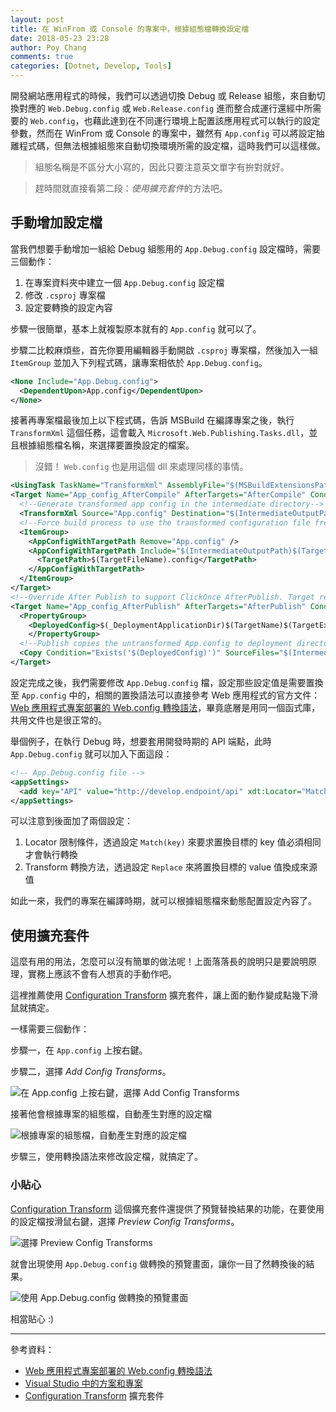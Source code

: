 ```yaml
---
layout: post
title: 在 WinFrom 或 Console 的專案中，根據組態檔轉換設定檔
date: 2018-05-23 23:28
author: Poy Chang
comments: true
categories: [Dotnet, Develop, Tools]
---
```

開發網站應用程式的時候，我們可以透過切換 Debug 或 Release 組態，來自動切換對應的 `Web.Debug.config` 或 `Web.Release.config` 進而整合成運行還經中所需要的 `Web.config`，也藉此達到在不同運行環境上配置該應用程式可以執行的設定參數，然而在 WinFrom 或 Console 的專案中，雖然有 `App.config` 可以將設定抽離程式碼，但無法根據組態來自動切換環境所需的設定檔，這時我們可以這樣做。

>組態名稱是不區分大小寫的，因此只要注意英文單字有拚對就好。

>趕時間就直接看第二段：*使用擴充套件*的方法吧。

## 手動增加設定檔

當我們想要手動增加一組給 Debug 組態用的 `App.Debug.config` 設定檔時，需要三個動作：

1. 在專案資料夾中建立一個 `App.Debug.config` 設定檔
2. 修改 `.csproj` 專案檔
3. 設定要轉換的設定內容

步驟一很簡單，基本上就複製原本就有的 `App.config` 就可以了。

步驟二比較麻煩些，首先你要用編輯器手動開啟 `.csproj` 專案檔，然後加入一組 `ItemGroup` 並加入下列程式碼，讓專案相依於 `App.Debug.config`。

```xml
<None Include="App.Debug.config">
  <DependentUpon>App.config</DependentUpon>
</None>
```

接著再專案檔最後加上以下程式碼，告訴 MSBuild 在編譯專案之後，執行 `TransformXml` 這個任務，這會載入 `Microsoft.Web.Publishing.Tasks.dll`，並且根據組態檔名稱，來選擇要置換設定的檔案。

>沒錯！ `Web.config` 也是用這個 dll 來處理同樣的事情。

```xml
<UsingTask TaskName="TransformXml" AssemblyFile="$(MSBuildExtensionsPath32)\Microsoft\VisualStudio\v$(VisualStudioVersion)\Web\Microsoft.Web.Publishing.Tasks.dll" />
<Target Name="App_config_AfterCompile" AfterTargets="AfterCompile" Condition="Exists('App.$(Configuration).config')">
  <!--Generate transformed app config in the intermediate directory-->
  <TransformXml Source="App.config" Destination="$(IntermediateOutputPath)$(TargetFileName).config" Transform="App.$(Configuration).config" />
  <!--Force build process to use the transformed configuration file from now on.-->
  <ItemGroup>
    <AppConfigWithTargetPath Remove="App.config" />
    <AppConfigWithTargetPath Include="$(IntermediateOutputPath)$(TargetFileName).config">
      <TargetPath>$(TargetFileName).config</TargetPath>
    </AppConfigWithTargetPath>
  </ItemGroup>
</Target>
<!--Override After Publish to support ClickOnce AfterPublish. Target replaces the untransformed config file copied to the deployment directory with the transformed one.-->
<Target Name="App_config_AfterPublish" AfterTargets="AfterPublish" Condition="Exists('App.$(Configuration).config')">
  <PropertyGroup>
    <DeployedConfig>$(_DeploymentApplicationDir)$(TargetName)$(TargetExt).config$(_DeploymentFileMappingExtension)</DeployedConfig>
    </PropertyGroup>
  <!--Publish copies the untransformed App.config to deployment directory so overwrite it-->
  <Copy Condition="Exists('$(DeployedConfig)')" SourceFiles="$(IntermediateOutputPath)$(TargetFileName).config" DestinationFiles="$(DeployedConfig)" />
</Target>
```

設定完成之後，我們需要修改 `App.Debug.config` 檔，設定那些設定值是需要置換至 `App.config` 中的，相關的置換語法可以直接參考 Web 應用程式的官方文件：[Web 應用程式專案部署的 Web.config 轉換語法](https://msdn.microsoft.com/zh-tw/library/dd465326(VS.100).aspx)，畢竟底層是用同一個函式庫，共用文件也是很正常的。

舉個例子，在執行 Debug 時，想要套用開發時期的 API 端點，此時 `App.Debug.config` 就可以加入下面這段：

```xml
<!-- App.Debug.config file -->
<appSettings>
  <add key="API" value="http://develop.endpoint/api" xdt:Locator="Match(key)" xdt:Transform="Replace" />
</appSettings>
```

可以注意到後面加了兩個設定：

1. Locator 限制條件，透過設定 `Match(key)` 來要求置換目標的 key 值必須相同才會執行轉換
2. Transform 轉換方法，透過設定 `Replace` 來將置換目標的 value 值換成來源值

如此一來，我們的專案在編譯時期，就可以根據組態檔來動態配置設定內容了。

## 使用擴充套件

這麼有用的用法，怎麼可以沒有簡單的做法呢！上面落落長的說明只是要說明原理，實務上應該不會有人想真的手動作吧。

這裡推薦使用 [Configuration Transform](https://marketplace.visualstudio.com/items?itemName=GolanAvraham.ConfigurationTransform) 擴充套件，讓上面的動作變成點幾下滑鼠就搞定。

一樣需要三個動作：

步驟一，在 `App.config` 上按右鍵。

步驟二，選擇 *Add Config Transforms*。

![在 App.config 上按右鍵，選擇 Add Config Transforms](https://i.imgur.com/bGpBXDa.png)

接著他會根據專案的組態檔，自動產生對應的設定檔

![根據專案的組態檔，自動產生對應的設定檔](https://i.imgur.com/veeudYN.png)

步驟三，使用轉換語法來修改設定檔，就搞定了。

### 小貼心

[Configuration Transform](https://marketplace.visualstudio.com/items?itemName=GolanAvraham.ConfigurationTransform) 這個擴充套件還提供了預覽替換結果的功能，在要使用的設定檔按滑鼠右鍵，選擇 *Preview Config Transforms*。

![選擇 Preview Config Transforms](https://i.imgur.com/qePOKJF.png)

就會出現使用 `App.Debug.config` 做轉換的預覽畫面，讓你一目了然轉換後的結果。

![使用 App.Debug.config 做轉換的預覽畫面](https://i.imgur.com/jX8AshU.png)

相當貼心 :)

----------

參考資料：

* [Web 應用程式專案部署的 Web.config 轉換語法](https://msdn.microsoft.com/zh-tw/library/dd465326(VS.100).aspx)
* [Visual Studio 中的方案和專案](https://msdn.microsoft.com/zh-tw/library/b142f8e7.aspx)
* [Configuration Transform](https://marketplace.visualstudio.com/items?itemName=GolanAvraham.ConfigurationTransform) 擴充套件
